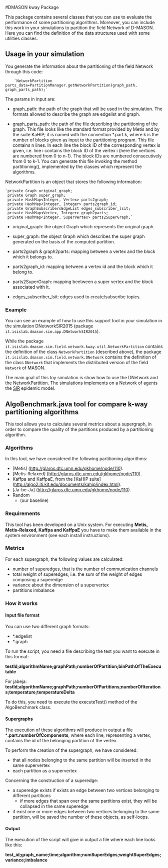 #DMASON kway Package

This package contains several classes that you can use to evaluate the performance of some partitioning algorithms. Moreover, you can include this work in your simulations to partition the field Network of D-MASON. Here you can find the definition of the data structures used with some utilities classes.


## Usage in your simulation
You generate the information about the partitioning of the field Network through this code:
 
		`NetworkPartition parts_data=PartitionManager.getNetworkPartition(graph_path, graph_parts_path);`
		
The params in input are:

- graph_path: the path of the graph that will be used in the simulation. The formats allowed to describe the graph are edgelist and graph.

- graph_parts_path: the path of the file describing the partitioning of the graph. This file looks like the standard format provided by Metis and by the suite KaHIP; it is named with the convention *.part.k, where k is the number of blocks given as input to the partitioning program. This file contains n lines. In each line the block ID of the corresponding vertex is given, i.e. line i contains the block ID of the vertex i (here the vertices are numbered from 0 to n-1). The block IDs are numbered consecutively from 0 to k-1. You can generate this file invoking the method partitioning(), implemented by the classes which represent the algorithms.
				

NetworkPartition is an object that stores the following information:

	`private Graph original_graph;
	 private Graph super_graph;
	 private HashMap<Integer, Vertex> parts2graph;
	 private HashMap<Integer, Integer> parts2graph_id;
	 private GraphSubscribersEdgeList edges_subscriber_lsit;
	 private HashMap<Vertex, Integer> graph2parts;
	 private HashMap<Integer, SuperVertex> parts2SuperGraph;`

* original_graph: the object Graph which represents the original graph.

* super_graph: the object Graph which describes the super graph generated on the basis of the computed partition.

* parts2graph & graph2parts: mapping between a vertex and the block which it belongs to. 

* parts2graph_id: mapping between a vertex id and the block which it belong to.

* parts2SuperGraph: mapping beetween a super vertex and the block associated with it.

* edges_subscriber_lsit: edges used to create/subscribe topics.
	

### Example
You can see an example of how to use this support tool in your simulation in the simulation DNetworkSIR2015 (package `it.isislab.dmason.sim.app.DNetworkSIR2015`). 

While the package `it.isislab.dmason.sim.field.network.kway.util.NetworkPartition` contains the definition of the class `NetworkPartition` (described above), the package `it.isislab.dmason.sim.field.network.DNetwork` contains the definition of the class `DNetwork` that implements the distributed version of the field `Network` of MASON. 

The main goal of this toy simulation is show how to use the DNetwork and the NetworkPartition. The simulations implements on a Network of agents the [SIR](https://en.wikipedia.org/wiki/Epidemic_model) epidemic model.


## AlgoBenchmark.java tool for compare k-way partitioning algorithms

This tool allows you to calculate several metrics about a supergraph,
in order to compare the quality of the partitions produced by a partitioning algorithm.


### Algorithms 

In this tool, we have considered the following partitioning algorithms:
* [Metis] (http://glaros.dtc.umn.edu/gkhome/node/110).
* [Metis-Relaxed] (http://glaros.dtc.umn.edu/gkhome/node/110).
* Kaffpa and KaffpaE, from the [KaHIP suite] (http://algo2.iti.kit.edu/documents/kahip/index.html).
* [Ja-be-Ja] (http://glaros.dtc.umn.edu/gkhome/node/110).
* Random
  * (our baseline)


### Requirements

This tool has been developed on a Unix system.
For executing **Metis, Metis-Relaxed, Kaffpa and KaffpaE** 
you have to make them available in the system environment (see each install instructions).

### Metrics

For each supergraph, the following values are calculated:
* number of superedges, that is the number of communication channels 
* total weight of superedges, i.e. the sum of the weight of edges composing a superedge
* variance about the dimension of a supervertex
* partitions imbalance


### How it works

#### Input file format

You can use two different graph formats:
* *.edgelist
* *.graph

To run the script, you need a file describing the test you want to execute in this format:

**testId;algorithmName;graphPath;numberOfPartition;binPathOfTheExecutable**

For jabeja:	
**testId;algorithmName;graphPath;numberOfPartitions;numberOfIterations;temperature;temperatureDelta**

To do this, you need to execute the executeTest() method of the AlgoBenchmark class.
	

#### Supergraphs

The execution of these algorithms will produce in output a file ***.part.numberOfComponents**,
where each line, representing a vertex, contains the id of the belonging partition of the vertex.

To perform the creation of the supergraph, we have considered:
* that all nodes belonging to the same partition will be inserted in the same supervertex 
* each partition as a supervertex

Concerning the construction of a superedge:
* a superedge exists if exists an edge between two vertices belonging to different partitions
  * if more edges that span over the same partitions exist, they will be collapsed in the same superedge
* if exist one or more edges between two vertices belonging to the same partition, 
will be saved the number of these objects, as self-loops.


#### Output

The execution of the script will give in output a file where each line looks like this:

**test_id;graph_name;time;algorithm;numSuperEdges;weightSuperEdges;variance;imbalance**
























